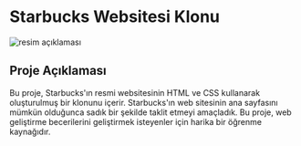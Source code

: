# Starbucks Websitesi Klonu
![resim açıklaması](https://github.com/Mertalkann/Starbucks_clone/blob/main/image.gif)
## Proje Açıklaması
Bu proje, Starbucks'ın resmi websitesinin HTML ve CSS kullanarak oluşturulmuş bir klonunu içerir. Starbucks'ın web sitesinin ana sayfasını mümkün olduğunca sadık bir şekilde taklit etmeyi amaçladık. Bu proje, web geliştirme becerilerini geliştirmek isteyenler için harika bir öğrenme kaynağıdır.



